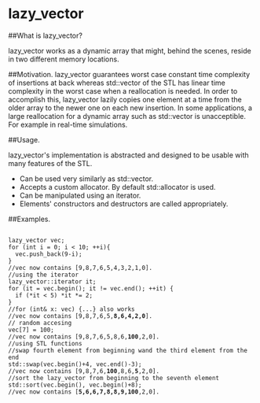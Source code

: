 # lazy_vector

##What is lazy_vector?

lazy_vector works as a dynamic array that might, behind the scenes, reside in two different memory locations. 

##Motivation.
lazy_vector guarantees worst case constant time complexity of insertions at back whereas std::vector of the STL has linear time complexity in the worst case when a reallocation is needed. In order to accomplish this, lazy_vector lazily copies one element at a time from the older array to the newer one on each new insertion.
In some applications, a large reallocation for a dynamic array such as std::vector is unacceptible. For example in real-time simulations.

##Usage.

lazy_vector's implementation is abstracted and designed to be usable with many features of the STL.

* Can be used very similarly as std::vector.
* Accepts a custom allocator. By default std::allocator is used.
* Can be manipulated using an iterator.
* Elements' constructors and destructors are called appropriately.

##Examples.
<pre><code>
lazy_vector<int> vec;
for (int i = 0; i < 10; ++i){
  vec.push_back(9-i);
}
//vec now contains [9,8,7,6,5,4,3,2,1,0].
//using the iterator
lazy_vector<int>::iterator it;
for (it = vec.begin(); it != vec.end(); ++it) {
  if (*it < 5) *it *= 2;
}
//for (int& x: vec) {...} also works
//vec now contains [9,8,7,6,5,<b>8,6,4,2,0</b>].
// random accesing
vec[7] = 100;
//vec now contains [9,8,7,6,5,8,6,<b>100</b>,2,0].
//using STL functions
//swap fourth element from beginning wand the third element from the end
std::swap(vec.begin()+4, vec.end()-3);
//vec now contains [9,8,7,6,<b>100</b>,8,6,<b>5</b>,2,0].
//sort the lazy_vector from beginning to the seventh element
std::sort(vec.begin(), vec.begin()+8);
//vec now contains [<b>5,6,6,7,8,8,9,100</b>,2,0].
